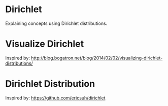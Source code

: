 # Dirichlet

Explaining concepts using Dirichlet distributions.

# Visualize Dirichlet
Inspired by:
http://blog.bogatron.net/blog/2014/02/02/visualizing-dirichlet-distributions/

# Dirichlet Distribution
Inspired by:
https://github.com/ericsuh/dirichlet
